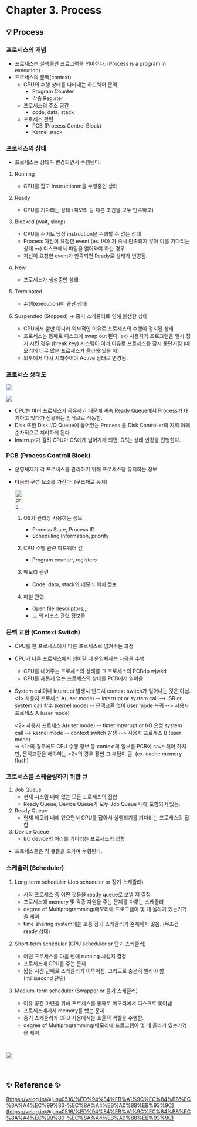 # Chapter 3. Process

## 💡 Process

### 프로세스의 개념

- 프로세스는 실행중인 프로그램을 의미한다. (Process is a program in execution)
- 프로세스의 문맥(context)
  - CPU의 수행 상태를 나타내는 하드웨어 문맥.
    - Program Counter
    - 각종 Register
  - 프로세스의 주소 공간
    - code, data, stack
  - 프로세스 관련
    - PCB (Process Control Block)
    - Kernel stack

### 프로세스의 상태

- 프로세스는 상태가 변경되면서 수행된다.

1. Running
   - CPU를 잡고 Instructionm을 수행중인 상태
       
2. Ready
   - CPU를 기다리는 상태 (메모리 등 다른 조건을 모두 만족하고)
       
3. Blocked (wait, sleep)
    - CPU를 주어도 당장 instruction을 수행할 수 없는 상태
    - Process 자신이 요청한 event (ex. I/O) 가 즉시 만족되지 않아 이를 기다리는 상태
     ex) 디스크에서 파일을 얽어와야 하는 경우
    - 자신이 요청한 event가 만족되면 Ready로 상태가 변경됨.
       
4. New
   - 프로세스가 생성중인 상태
       
5. Terminated
   - 수행(execution)이 끝난 상태
    
6. Suspended (Stopped) -> 중기 스케쥴러로 인해 발생한 상태
    - CPU에서 뿐만 아니라 외부적인 이유로 프로세스의 수행이 정지된 상태
    - 프로세스는 통째로 디스크에 swap out 된다.
        ex) 사용자가 프로그램을 일시 정지 시킨 경우 (break key) 시스템이 여러 이유로 프로세스를 잠시 중단시킴
            (메모리에 너무 많은 프로세스가 올라와 있을 때)
    - 외부에서 다시 시해주어야 Active 상태로 변경됨.
        

### 프로세스 상태도

![](../../image/process_state_diagram.png)

![](../../image/process_status.png)

- CPU는 여러 프로세스가 공유하기 때문에 계속 Ready Queue에서 Process가 대기하고 있다가 점유하는 방식으로 작동함.
- Disk 또한 Disk I/O Queue에 들어있는 Process 를 Disk Controller의 지휘 아래 순차적으로 처리하게 된다.
- Interrupt가 걸려 CPU가 OS에게 넘어가게 되면, OS는 상태 변경을 진행한다.

### PCB (Process Controll Block)
- 운영체제가 각 프로세스를 관리하기 위해 프로세스당 유지하는 정보
- 다음의 구성 요소를 가진다. (구조체로 유지)

    <img src="../../image/PCB.png" alt="drawing" width="20" height="50"/>
 
    1. OS가 관리상 사용하는 정보
        - Process State, Process ID
        - Scheduling Information, priority
        
    2. CPU 수행 관련 하드웨어 값
        - Program counter, registers
      
    3. 메모리 관련
        - Code, data, stack의 메모리 위치 정보
      
    4. 파일 관련
        - Open file descriptors,,,
        - 그 외 리소스 관련 정보들
    
### 문맥 교환 (Context Switch)
- CPU를 한 프로세스에서 다른 프로세스로 넘겨주는 과정
- CPU가 다른 프로세스에서 넘어갈 때 운영체제는 다음을 수행
    - CPU를 내어주는 프로세스의 상태를 그 프로세스의 PCBdp wjwkd
    - CPU를 새롭게 얻는 프로세스의 상태를 PCB에서 읽어옴.
    
- System call이나 Interrupt 발생시 반드시 context switch가 일어나는 것은 아님.      
    <1> 사용자 프로세스 A(user mode) -- interrupt or system call --> ISR or system call 함수 (kernel mode) -- 문맥교환 없이 user mode 복귀 --> 샤용자 프로세스 A (user mode)
  
    <2> 사용자 프로세스 A(user mode) -- timer interrupt or I/O 요청 system call --> kernel mode -- context switch 발생 --> 사용자 프로세스 B (user mode)   
    => <1>의 경우에도 CPU 수행 정보 등 context의 일부를 PCB에 save 해야 하지만, 문맥교환을 해야하는 <2>의 경우 훨씬 그 부담이 큼. (ex. cache memory flush)

### 프로세스를 스케줄링하기 위한 큐
1. Job Queue
    - 현재 시스템 내에 있는 모든 프로세스의 집합
    - Ready Queue, Device Queue가 모두 Job Queue 내에 포함되어 있음.
2. Ready Queue
    - 현재 메모리 내에 있으면서 CPU를 잡아서 실행되기를 기다리는 프로세스의 집합
3. Device Queue
    - I/O device의 처리를 기다리는 프로세스의 집합
- 프로세스들은 각 큐들을 오가며 수행된다.

### 스케쥴러 (Scheduler)
1. Long-term scheduler (Job scheduler or 장기 스케쥴러)
    - 시작 프로세스 중 어떤 것들을 ready queue로 보낼 지 결정
    - 프로세스에 memory 및 각종 자원을 주는 문제를 다루는 스케쥴러
    - degree of Multiprogramming(메모리에 프로그램이 몇 개 올라가 있는가?) 을 제어
    - time sharing system에는 보통 장기 스케쥴러가 존재하지 않음. (무조건 ready 상태)
    
2. Short-term scheduler (CPU scheduler or 단기 스케쥴러)
    - 어떤 프로세스를 다음 번에 running 시킬지 결정
    - 프로세스에 CPU를 주는 문제
    - 짧은 시간 단위로 스케쥴러가 이루어짐. 그러므로 충분히 빨라야 함 (millisecond 단위)
    
3. Medium-term scheduler (Swapper or 중기 스케쥴러)
    - 여유 공간 마련을 위해 프로세스를 통째로 메모리에서 디스크로 쫒아냄
    - 프로세스에게서 memory를 뺏는 문제
    - 중기 스케쥴러가 CPU 사용에서는 효율적 역할을 수행함.
    - degree of Multiprogramming(메모리에 프로그램이 몇 개 올라가 있는가?) 을 제어
    
<br>

   ![](../../image/process_state_diagram2.png)

<br>


    
## ✨ Reference ✨
[https://velog.io/@junu0516/%ED%94%84%EB%A1%9C%EC%84%B8%EC%8A%A4%EC%99%80-%EC%8A%A4%EB%A0%88%EB%93%9C](https://velog.io/@junu0516/%ED%94%84%EB%A1%9C%EC%84%B8%EC%8A%A4%EC%99%80-%EC%8A%A4%EB%A0%88%EB%93%9C)

